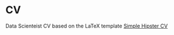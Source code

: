 # CV 

Data Scienteist CV based on the LaTeX template [Simple Hipster CV](https://www.overleaf.com/latex/templates/simple-hipster-cv/cnpkkjdkyhhw) 

